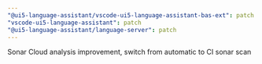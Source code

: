 ```yaml
---
"@ui5-language-assistant/vscode-ui5-language-assistant-bas-ext": patch
"vscode-ui5-language-assistant": patch
"@ui5-language-assistant/language-server": patch
---
```


Sonar Cloud analysis improvement, switch from automatic to CI sonar scan
